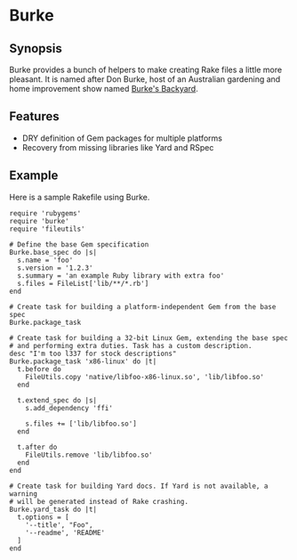 Burke
=====

Synopsis
--------

Burke provides a bunch of helpers to make creating Rake files a little more
pleasant. It is named after Don Burke, host of an Australian gardening and
home improvement show named [Burke's Backyard](http://www.burkesbackyard.com.au/).

Features
--------

* DRY definition of Gem packages for multiple platforms
* Recovery from missing libraries like Yard and RSpec

Example
-------

Here is a sample Rakefile using Burke.

    require 'rubygems'
    require 'burke'
    require 'fileutils'
    
    # Define the base Gem specification
    Burke.base_spec do |s|
      s.name = 'foo'
      s.version = '1.2.3'
      s.summary = 'an example Ruby library with extra foo'
      s.files = FileList['lib/**/*.rb']
    end
    
    # Create task for building a platform-independent Gem from the base spec
    Burke.package_task
    
    # Create task for building a 32-bit Linux Gem, extending the base spec
    # and performing extra duties. Task has a custom description.
    desc "I'm too l337 for stock descriptions"
    Burke.package_task 'x86-linux' do |t|
      t.before do
        FileUtils.copy 'native/libfoo-x86-linux.so', 'lib/libfoo.so'
      end
      
      t.extend_spec do |s|
        s.add_dependency 'ffi'
        
        s.files += ['lib/libfoo.so']
      end
      
      t.after do
        FileUtils.remove 'lib/libfoo.so'
      end
    end
    
    # Create task for building Yard docs. If Yard is not available, a warning
    # will be generated instead of Rake crashing.
    Burke.yard_task do |t|
      t.options = [
        '--title', "Foo",
        '--readme', 'README'
      ]
    end


